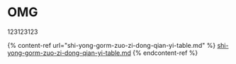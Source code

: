 # OMG

123123123

{% content-ref url="shi-yong-gorm-zuo-zi-dong-qian-yi-table.md" %}
[shi-yong-gorm-zuo-zi-dong-qian-yi-table.md](shi-yong-gorm-zuo-zi-dong-qian-yi-table.md)
{% endcontent-ref %}
